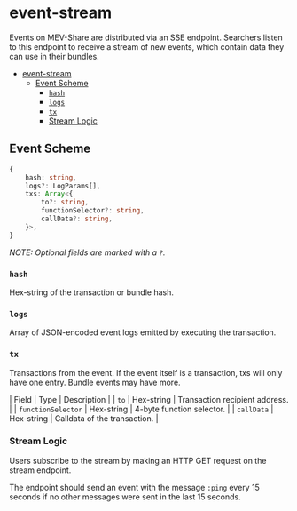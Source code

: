 # event-stream

Events on MEV-Share are distributed via an SSE endpoint. Searchers listen to this endpoint to receive a stream of new events, which contain data they can use in their bundles.

<!-- TOC -->
* [event-stream](#event-stream)
  * [Event Scheme](#event-scheme)
    * [`hash`](#hash)
    * [`logs`](#logs)
    * [`tx`](#tx)
    * [Stream Logic](#stream-logic)
<!-- TOC -->

## Event Scheme

```typescript
{
    hash: string,
    logs?: LogParams[],
    txs: Array<{
        to?: string,
        functionSelector?: string,
        callData?: string,
    }>,
}
```

_NOTE: Optional fields are marked with a `?`._

### `hash`

Hex-string of the transaction or bundle hash.

### `logs`

Array of JSON-encoded event logs emitted by executing the transaction.

### `tx`

Transactions from the event. If the event itself is a transaction, txs will only have one entry. Bundle events may have more.

| Field | Type | Description |
| `to` | Hex-string | Transaction recipient address. |
| `functionSelector` | Hex-string | 4-byte function selector. |
| `callData` | Hex-string | Calldata of the transaction. |

### Stream Logic

Users subscribe to the stream by making an HTTP GET request on the stream endpoint.

The endpoint should send an event with the message `:ping` every 15 seconds if no other messages were sent in the last 15 seconds.
